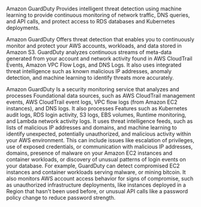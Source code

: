  Amazon GuardDuty 
    Provides intelligent threat detection using machine learning to provide continuous monitoring of network traffic, DNS queries, and API calls, and protect access to RDS databases and Kubernetes deployments.

Amazon GuardDuty 
   Offers threat detection that enables you to continuously monitor and protect your AWS accounts, workloads, and data stored in Amazon S3. GuardDuty analyzes continuous streams of meta-data generated from your account and network activity found in AWS CloudTrail Events, Amazon VPC Flow Logs, and DNS Logs. It also uses integrated threat intelligence such as known malicious IP addresses, anomaly detection, and machine learning to identify threats more accurately.

Amazon GuardDuty 
   Is a security monitoring service that analyzes and processes Foundational data sources, such as AWS CloudTrail management events, AWS CloudTrail event logs, VPC flow logs (from Amazon EC2 instances), and DNS logs. It also processes Features such as Kubernetes audit logs, RDS login activity, S3 logs, EBS volumes, Runtime monitoring, and Lambda network activity logs. It uses threat intelligence feeds, such as lists of malicious IP addresses and domains, and machine learning to identify unexpected, potentially unauthorized, and malicious activity within your AWS environment. This can include issues like escalation of privileges, use of exposed credentials, or communication with malicious IP addresses, domains, presence of malware on your Amazon EC2 instances and container workloads, or discovery of unusual patterns of login events on your database. For example, GuardDuty can detect compromised EC2 instances and container workloads serving malware, or mining bitcoin. It also monitors AWS account access behavior for signs of compromise, such as unauthorized infrastructure deployments, like instances deployed in a Region that hasn't been used before, or unusual API calls like a password policy change to reduce password strength.

